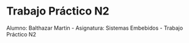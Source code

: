 # Trabajo Práctico N2

Alumno: Balthazar Martin - Asignatura: Sistemas Embebidos - Trabajo Práctico N2
